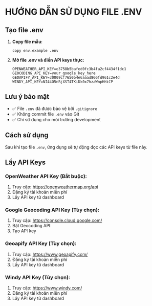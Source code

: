 # HƯỚNG DẪN SỬ DỤNG FILE .ENV

## Tạo file .env

1. **Copy file mẫu:**
   ```bash
   copy env.example .env
   ```

2. **Mở file .env và điền API keys thực:**
   ```
   OPENWEATHER_API_KEY=e3758b5bafed0fc3b4fa2cf4434f1dc1
   GEOCODING_API_KEY=your_google_key_here
   GEOAPIFY_API_KEY=30009cf7650b4e6aaad866fd961c2e4d
   WINDY_API_KEY=NI44O5nRjXST4TKiDk0x7hzaWnpHHiCP
   ```

## Lưu ý bảo mật

- ✅ File `.env` đã được bảo vệ bởi `.gitignore`
- ✅ Không commit file `.env` vào Git
- ✅ Chỉ sử dụng cho môi trường development

## Cách sử dụng

Sau khi tạo file `.env`, ứng dụng sẽ tự động đọc các API keys từ file này.

## Lấy API Keys

### OpenWeather API Key (Bắt buộc):
1. Truy cập: https://openweathermap.org/api
2. Đăng ký tài khoản miễn phí
3. Lấy API key từ dashboard

### Google Geocoding API Key (Tùy chọn):
1. Truy cập: https://console.cloud.google.com/
2. Bật Geocoding API
3. Tạo API key

### Geoapify API Key (Tùy chọn):
1. Truy cập: https://www.geoapify.com/
2. Đăng ký tài khoản miễn phí
3. Lấy API key từ dashboard

### Windy API Key (Tùy chọn):
1. Truy cập: https://www.windy.com/
2. Đăng ký tài khoản miễn phí
3. Lấy API key từ dashboard

